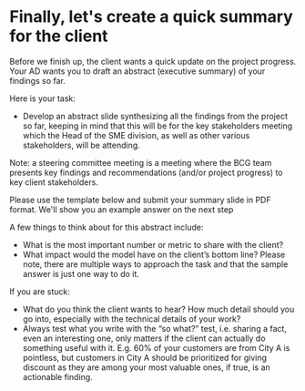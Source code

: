 # Finally, let's create a quick summary for the client
Before we finish up, the client wants a quick update on the project progress. Your AD wants you to draft an abstract (executive summary) of your findings so far.

Here is your task:

- Develop an abstract slide synthesizing all the findings from the project so far, keeping in mind that this will be for the key stakeholders meeting which the Head of the SME division, as well as other various stakeholders, will be attending.

Note: a steering committee meeting is a meeting where the BCG team presents key findings and recommendations (and/or project progress) to key client stakeholders.

Please use the template below and submit your summary slide in PDF format. We'll show you an example answer on the next step

A few things to think about for this abstract include:

- What is the most important number or metric to share with the client?
- What impact would the model have on the client’s bottom line?
Please note, there are multiple ways to approach the task and that the sample answer is just one way to do it.

If you are stuck:

- What do you think the client wants to hear? How much detail should you go into, especially with the technical details of your work? 
- Always test what you write with the “so what?” test, i.e. sharing a fact, even an interesting one, only matters if the client can actually do something useful with it. E.g. 60% of your customers are from City A is pointless, but customers in City A should be prioritized for giving discount as they are among your most valuable ones, if true, is an actionable finding.